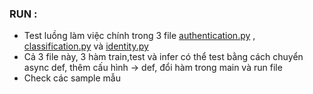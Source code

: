 ### RUN :
- Test luồng làm việc chính trong 3 file [authentication.py](./authentication.py) , [classification.py](./classification.py) và [identity.py](./identity.py)
- Cả 3 file này, 3 hàm train,test và infer có thể test bằng cách chuyển async def, thêm cấu hình -> def, đổi hàm trong main và run file
- Check các sample mẫu
